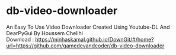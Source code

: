 # db-video-downloader
An Easy To Use Video Downloader
Created  Using Youtube-DL And DearPyGui
By Houssem Chelihi
<br>
Download :
https://minhaskamal.github.io/DownGit/#/home?url=https://github.com/gamedevandcoder/db-video-downloader
